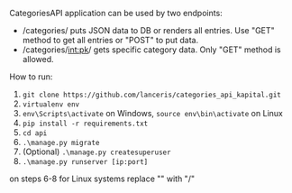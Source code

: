 CategoriesAPI application can be used by two endpoints:
* /categories/ puts JSON data to DB or renders all entries. Use "GET" method to get all entries or "POST" to put data.
* /categories/<int:pk>/ gets specific category data. Only "GET" method is allowed.

How to run:
1. `git clone https://github.com/lanceris/categories_api_kapital.git`
2. `virtualenv env`
3. `env\Scripts\activate` on Windows, `source env\bin\activate` on Linux
4. `pip install -r requirements.txt`
5. `cd api`
6. `.\manage.py migrate`
7. (Optional) `.\manage.py createsuperuser`
8. `.\manage.py runserver [ip:port]`

on steps 6-8 for Linux systems replace "\" with "/"
